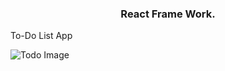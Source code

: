 <h3 align="center">React Frame Work.</h3>

To-Do List App

![Todo Image](https://github.com/Venkatesh771/React-Framework/assets/126060585/c0fda1bc-fe50-4c09-929d-be73a965796f)

